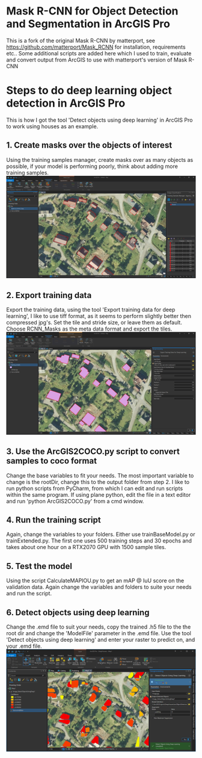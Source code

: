 # Mask R-CNN for Object Detection and Segmentation in ArcGIS Pro

This is a fork of the original Mask R-CNN by matterport, see https://github.com/matterport/Mask_RCNN for installation, requirements etc..
Some additional scripts are added here which I used to train, evaluate and convert output from ArcGIS to use with matterport's version of Mask R-CNN

# Steps to do deep learning object detection in ArcGIS Pro

This is how I got the tool 'Detect objects using deep learning' in ArcGIS Pro to work using houses as an example.

## 1. Create masks over the objects of interest
Using the training samples manager, create masks over as many objects as possible, if your model is performing poorly, think about adding more training samples.
![](assets/training_samples.png)

## 2. Export training data
Export the training data, using the tool 'Export training data for deep learning', I like to use tiff format, as it seems to perform slightly better then compressed jpg's. Set the tile and stride size, or leave them as default. Choose RCNN_Masks as the meta data format and export the tiles.
![](assets/export_samples.png)

## 3. Use the ArcGIS2COCO.py script to convert samples to coco format
Change the base variables to fit your needs. The most important variable to change is the rootDir, change this to the output folder from step 2. I like to run python scripts from PyCharm, from which I can edit and run scripts within the same program. If using plane python, edit the file in a text editor and run 'python ArcGIS2COCO.py' from a cmd window.

## 4. Run the training script
Again, change the variables to your folders. Either use trainBaseModel.py or trainExtended.py.
The first one uses 500 training steps and 30 epochs and takes about one hour on a RTX2070 GPU with 1500 sample tiles.

## 5. Test the model
Using the script CalculateMAPIOU.py to get an mAP @ IuU score on the validation data. Again change the variables and folders to suite your needs and run the script.

## 6. Detect objects using deep learning
Change the .emd file to suit your needs, copy the trained .h5 file to the the root dir and change the 'ModelFile' parameter in the .emd file. Use the tool 'Detect objects using deep learning' and enter your raster to predict on, and your .emd file.
![](assets/training_predicted.png)
